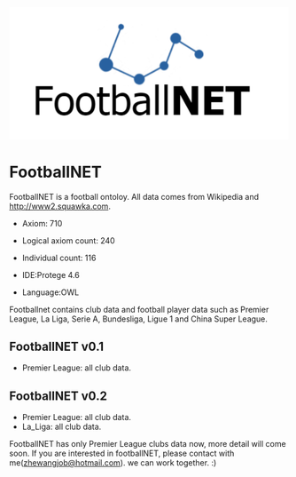 ![FootballNET](https://github.com/joew4ng/footballnet/blob/master/logo.png?raw=true)
# FootballNET
FootballNET is a football ontoloy.
All data comes from Wikipedia and http://www2.squawka.com.
- Axiom: 710
- Logical axiom count: 240
- Individual count: 116

- IDE:Protege 4.6
- Language:OWL

Footballnet contains club data and football player data such as Premier League, La Liga, Serie A, Bundesliga, Ligue 1 and China Super League.

## FootballNET v0.1
- Premier League: all club data.

## FootballNET v0.2
- Premier League: all club data.
- La_Liga: all club data.


FootballNET has only Premier League clubs data now, more detail will come soon.
If you are interested in footballNET, please contact with me(zhewangjob@hotmail.com). we can work together. :)

